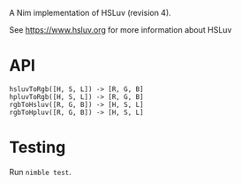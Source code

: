 A Nim implementation of HSLuv (revision 4).

See https://www.hsluv.org for more information about HSLuv

# API

```
hsluvToRgb([H, S, L]) -> [R, G, B]
hpluvToRgb([H, S, L]) -> [R, G, B]
rgbToHsluv([R, G, B]) -> [H, S, L]
rgbToHpluv([R, G, B]) -> [H, S, L]
```

# Testing

Run `nimble test`.
